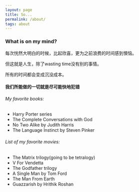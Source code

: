 ```yaml
---
layout: page
title: So...
permalink: /about/
tags: about
---
```


### What is on my mind?

每次恍然大明白的时候，比起欣喜，更为之前浪费的时间感到懊恼。

但这就是人生，除了wasting time没有别的事情。

所有的时间都会变成沉没成本。

#### 我们所能做的一切就是尽可能快地犯错



###### My favorite books:

* Harry Porter series
* The Complete Conversations with God
* No Two Alike by Judith Harris
* The Language Instinct by Steven Pinker

###### List of my favorite movies:

- The Matrix trilogy(going to be tetralogy)
- V For Vendetta
- The Godfather trilogy
- A Single Man by Tom Ford
- The Man From Earth
- Guazzarish by Hrithik Roshan
